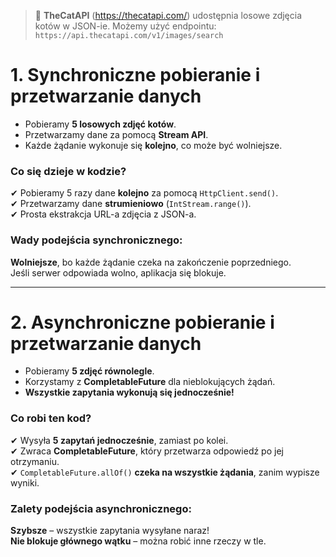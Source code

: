 
> 🔹 **TheCatAPI** (https://thecatapi.com/) udostępnia losowe zdjęcia kotów w JSON-ie. Możemy użyć endpointu:  
> `https://api.thecatapi.com/v1/images/search`

# **1. Synchroniczne pobieranie i przetwarzanie danych**
- Pobieramy **5 losowych zdjęć kotów**.
- Przetwarzamy dane za pomocą **Stream API**.
- Każde żądanie wykonuje się **kolejno**, co może być wolniejsze.

### **Co się dzieje w kodzie?**
✔ Pobieramy 5 razy dane **kolejno** za pomocą `HttpClient.send()`.  
✔ Przetwarzamy dane **strumieniowo** (`IntStream.range()`).  
✔ Prosta ekstrakcja URL-a zdjęcia z JSON-a.

### **Wady podejścia synchronicznego:**
**Wolniejsze**, bo każde żądanie czeka na zakończenie poprzedniego.  
Jeśli serwer odpowiada wolno, aplikacja się blokuje.

---
# **2. Asynchroniczne pobieranie i przetwarzanie danych**
- Pobieramy **5 zdjęć równolegle**.
- Korzystamy z **CompletableFuture** dla nieblokujących żądań.
- **Wszystkie zapytania wykonują się jednocześnie!**

### **Co robi ten kod?**
✔ Wysyła **5 zapytań jednocześnie**, zamiast po kolei.  
✔ Zwraca **CompletableFuture**, który przetwarza odpowiedź po jej otrzymaniu.  
✔ `CompletableFuture.allOf()` **czeka na wszystkie żądania**, zanim wypisze wyniki.

### **Zalety podejścia asynchronicznego:**
**Szybsze** – wszystkie zapytania wysyłane naraz!  
**Nie blokuje głównego wątku** – można robić inne rzeczy w tle.

